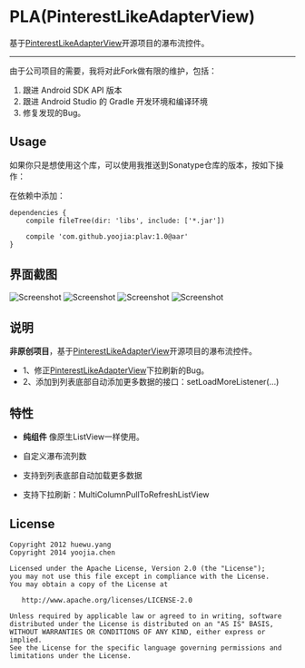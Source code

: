PLA(PinterestLikeAdapterView)
==================================

基于[PinterestLikeAdapterView](https://github.com/huewu/PinterestLikeAdapterView)开源项目的瀑布流控件。

------

由于公司项目的需要，我将对此Fork做有限的维护，包括：

1. 跟进 Android SDK API 版本
2. 跟进 Android Studio 的 Gradle 开发环境和编译环境
3. 修复发现的Bug。

Usage
--------

如果你只是想使用这个库，可以使用我推送到Sonatype仓库的版本，按如下操作：

在依赖中添加：

	dependencies {
	    compile fileTree(dir: 'libs', include: ['*.jar'])

	    compile 'com.github.yoojia:plav:1.0@aar'
	}



界面截图
----------------
![Screenshot](https://raw.github.com/yoojia/pinterest-like-adapter-view/master/screenshot_1.png)
![Screenshot](https://raw.github.com/yoojia/pinterest-like-adapter-view/master/screenshot_2.png)
![Screenshot](https://raw.github.com/yoojia/pinterest-like-adapter-view/master/screenshot_3.png)
![Screenshot](https://raw.github.com/yoojia/pinterest-like-adapter-view/master/screenshot_4.png)

说明
-------------
 **非原创项目**，基于[PinterestLikeAdapterView](https://github.com/huewu/PinterestLikeAdapterView)开源项目的瀑布流控件。

 * 1、修正[PinterestLikeAdapterView](https://github.com/huewu/PinterestLikeAdapterView)下拉刷新的Bug。
 * 2、添加到列表底部自动添加更多数据的接口：setLoadMoreListener(...)
 

特性
-----------
 * **纯组件** 像原生ListView一样使用。
  
 * 自定义瀑布流列数

 * 支持到列表底部自动加载更多数据

 * 支持下拉刷新：MultiColumnPullToRefreshListView


## License

    Copyright 2012 huewu.yang
    Copyright 2014 yoojia.chen

    Licensed under the Apache License, Version 2.0 (the "License");
    you may not use this file except in compliance with the License.
    You may obtain a copy of the License at

       http://www.apache.org/licenses/LICENSE-2.0

    Unless required by applicable law or agreed to in writing, software
    distributed under the License is distributed on an "AS IS" BASIS,
    WITHOUT WARRANTIES OR CONDITIONS OF ANY KIND, either express or implied.
    See the License for the specific language governing permissions and
    limitations under the License.
